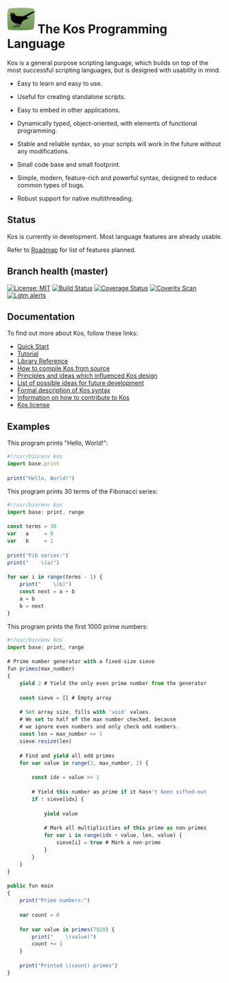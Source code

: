 ![img](interpreter/artwork/kos_64.png)
The Kos Programming Language
============================

Kos is a general purpose scripting language, which builds on top of the most
successful scripting languages, but is designed with usability in mind.

* Easy to learn and easy to use.

* Useful for creating standalone scripts.

* Easy to embed in other applications.

* Dynamically typed, object-oriented, with elements of functional programming.

* Stable and reliable syntax, so your scripts will work in the future without
  any modifications.

* Small code base and small footprint.

* Simple, modern, feature-rich and powerful syntax, designed to reduce common
  types of bugs.

* Robust support for native multithreading.

Status
------

Kos is currently in development.  Most language features are already usable.

Refer to [Roadmap](doc/roadmap.md) for list of features planned.

Branch health (master)
----------------------

[![License: MIT](https://img.shields.io/badge/License-MIT-yellow.svg)](https://opensource.org/licenses/MIT)
[![Build Status](https://github.com/kos-lang/kos/workflows/Tests/badge.svg)](https://github.com/kos-lang/kos/actions)
[![Coverage Status](https://coveralls.io/repos/github/kos-lang/kos/badge.svg?branch=master)](https://coveralls.io/github/kos-lang/kos?branch=master)
[![Coverity Scan](https://scan.coverity.com/projects/10189/badge.svg)](https://scan.coverity.com/projects/kos)
[![Lgtm alerts](https://img.shields.io/lgtm/alerts/g/kos-lang/kos.svg?logo=lgtm&logoWidth=18)](https://lgtm.com/projects/g/kos-lang/kos/alerts/)

Documentation
-------------

To find out more about Kos, follow these links:

* [Quick Start](doc/quickstart.md)
* [Tutorial](doc/tutorial.md)
* [Library Reference](doc/modules.md)
* [How to compile Kos from source](doc/building.md)
* [Principles and ideas which influenced Kos design](doc/design.md)
* [List of possible ideas for future development](doc/proposals.md)
* [Formal description of Kos syntax](doc/grammar.md)
* [Information on how to contribute to Kos](doc/contributing.md)
* [Kos license](LICENSE)

Examples
--------

This program prints "Hello, World!":

```javascript
#!/usr/bin/env kos
import base.print

print("Hello, World!")
```

This program prints 30 terms of the Fibonacci series:

```javascript
#!/usr/bin/env kos
import base: print, range

const terms = 30
var   a     = 0
var   b     = 1

print("Fib series:")
print("    \(a)")

for var i in range(terms - 1) {
    print("    \(b)")
    const next = a + b
    a = b
    b = next
}
```

This program prints the first 1000 prime numbers:

```javascript
#!/usr/bin/env kos
import base: print, range

# Prime number generator with a fixed-size sieve
fun primes(max_number)
{
    yield 2 # Yield the only even prime number from the generator

    const sieve = [] # Empty array

    # Set array size, fills with 'void' values.
    # We set to half of the max number checked, because
    # we ignore even numbers and only check odd numbers.
    const len = max_number >> 1
    sieve.resize(len)

    # Find and yield all odd primes
    for var value in range(3, max_number, 2) {

        const idx = value >> 1

        # Yield this number as prime if it hasn't been sifted-out
        if ! sieve[idx] {

            yield value

            # Mark all multiplicities of this prime as non-primes
            for var i in range(idx + value, len, value) {
                sieve[i] = true # Mark a non-prime
            }
        }
    }
}

public fun main
{
    print("Prime numbers:")

    var count = 0

    for var value in primes(7920) {
        print("    \(value)")
        count += 1
    }

    print("Printed \(count) primes")
}
```
